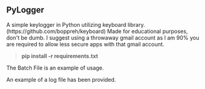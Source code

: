 <h2>PyLogger</h2>
A simple keylogger in Python utilizing keyboard library. (https://github.com/boppreh/keyboard)
Made for educational purposes, don't be dumb. I suggest using a throwaway gmail account as I am 90% you 
are required to allow less secure apps with that gmail account.

> **pip install -r requirements.txt**

The Batch File is an example of usage. 

An example of a log file has been provided. 
